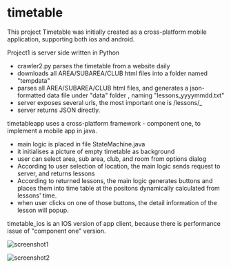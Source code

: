 timetable
=========

This project Timetable was initially created as a cross-platform mobile application, supporting both ios and android.

Project1 is server side written in Python
 - crawler2.py parses the timetable from a website daily
 - downloads all AREA/SUBAREA/CLUB html files into a folder named "tempdata"
 - parses all AREA/SUBAREA/CLUB html files, and generates a json-formatted data file under "data" folder
   , naming "lessons_yyyymmdd.txt"
 - server exposes several urls, the most important one is /lessons/<areaId>_<subAreaId>_<clubId>_<roomId>
 - server returns JSON directly.

timetableapp uses a cross-platform framework - component one, to implement a mobile app in java.
 - main logic is placed in file StateMachine.java
 - it initialises a picture of empty timetable as background
 - user can select area, sub area, club, and room from options dialog
 - According to user selection of location, the main logic sends request to server, and returns lessons
 - According to returned lessons, the main logic generates buttons and places them into time table at the positons dynamically calculated from lessons' time.
 - when user clicks on one of those buttons, the detail information of the lesson will popup.

timetable_ios is an IOS version of app client, because there is performance issue of "component one" version.

![screenshot1](https://github.com/zhanzushun/timetable/blob/master/preview/480x854.jpg)

![screenshot2](https://github.com/zhanzushun/timetable/blob/master/preview/640x960.png)
